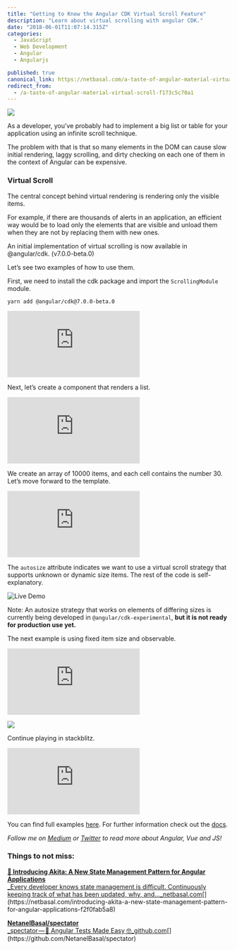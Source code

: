 ```yaml
---
title: "Getting to Know the Angular CDK Virtual Scroll Feature"
description: "Learn about virtual scrolling with angular CDK."
date: "2018-06-01T11:07:14.315Z"
categories: 
  - JavaScript
  - Web Development
  - Angular
  - Angularjs

published: true
canonical_link: https://netbasal.com/a-taste-of-angular-material-virtual-scroll-f173c5c70a1
redirect_from:
  - /a-taste-of-angular-material-virtual-scroll-f173c5c70a1
---
```


![](./asset-1.jpeg)

As a developer, you’ve probably had to implement a big list or table for your application using an infinite scroll technique.

The problem with that is that so many elements in the DOM can cause slow initial rendering, laggy scrolling, and dirty checking on each one of them in the context of Angular can be expensive.

### Virtual Scroll

The central concept behind virtual rendering is rendering only the visible items.

For example, if there are thousands of alerts in an application, an efficient way would be to load only the elements that are visible and unload them when they are not by replacing them with new ones.

An initial implementation of virtual scrolling is now available in @angular/cdk. (v7.0.0-beta.0)

Let’s see two examples of how to use them.

First, we need to install the cdk package and import the `ScrollingModule` module.

```
yarn add @angular/cdk@7.0.0-beta.0
```

<Embed src="https://gist.github.com/NetanelBasal/f29a9976414bc9cff7b2121c392b5f9c.js" aspectRatio={0.357} caption="" />

Next, let’s create a component that renders a list.

<Embed src="https://gist.github.com/NetanelBasal/59fd3c3352c8ca970b0a8fe715c63903.js" aspectRatio={0.357} caption="" />

We create an array of 10000 items, and each cell contains the number 30. Let’s move forward to the template.

<Embed src="https://gist.github.com/NetanelBasal/13e3375b6db77c91124fa6dfd2b7ff70.js" aspectRatio={0.357} caption="Demo" />

The `autosize` attribute indicates we want to use a virtual scroll strategy that supports unknown or dynamic size items. The rest of the code is self-explanatory.

![Live Demo](./asset-2.gif)

Note: An autosize strategy that works on elements of differing sizes is currently being developed in `@angular/cdk-experimental`, **but it is not ready for production use yet.**

The next example is using fixed item size and observable.

<Embed src="https://gist.github.com/NetanelBasal/a93f98afe5d5626b2b2031a78d6b7f06.js" aspectRatio={0.357} caption="Fixed Size & Observale" />

![](./asset-3.gif)

Continue playing in stackblitz.

<Embed src="https://stackblitz.com/edit/angular-material-mipznb?embed=1" aspectRatio={undefined} caption="Live demo from StackBlitz. Try editing the code yourself." />

You can find full examples [here](https://github.com/angular/material2/blob/31fd6a216b4155a219bb3c3f4eadb9dfa7c12ac0/src/demo-app/virtual-scroll/virtual-scroll-demo.html). For further information check out the [docs](https://github.com/angular/material2/blob/ba84d5b3f0a249c70f01054a696eed7211e81087/src/cdk/scrolling/scrolling.md).

_Follow me on_ [_Medium_](https://medium.com/@NetanelBasal/) _or_ [_Twitter_](https://twitter.com/NetanelBasal) _to read more about Angular, Vue and JS!_

### **Things to not miss**:

[**🚀 Introducing Akita: A New State Management Pattern for Angular Applications**  
_Every developer knows state management is difficult. Continuously keeping track of what has been updated, why, and…_netbasal.com](https://netbasal.com/introducing-akita-a-new-state-management-pattern-for-angular-applications-f2f0fab5a8 "https://netbasal.com/introducing-akita-a-new-state-management-pattern-for-angular-applications-f2f0fab5a8")[](https://netbasal.com/introducing-akita-a-new-state-management-pattern-for-angular-applications-f2f0fab5a8)

[**NetanelBasal/spectator**  
_spectator — 👻 Angular Tests Made Easy 🤓_github.com](https://github.com/NetanelBasal/spectator "https://github.com/NetanelBasal/spectator")[](https://github.com/NetanelBasal/spectator)
